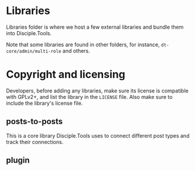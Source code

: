 # Libraries

Libraries folder is where we host a few external libraries and bundle them into Disciple.Tools.

Note that some libraries are found in other folders, for instance,
`dt-core/admin/multi-role` and others.


# Copyright and licensing

Developers, before adding any libraries, make sure its license is compatible
with GPLv2+, and list the library in the `LICENSE` file. Also make sure to
include the library's license file.

## posts-to-posts
This is a core library Disciple.Tools uses to connect different post types and track their connections.

## plugin
